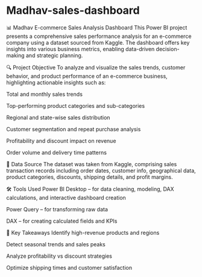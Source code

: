 # Madhav-sales-dashboard
📊 Madhav E-commerce Sales Analysis Dashboard
This Power BI project presents a comprehensive sales performance analysis for an e-commerce company using a dataset sourced from Kaggle. The dashboard offers key insights into various business metrics, enabling data-driven decision-making and strategic planning.

🔍 Project Objective
To analyze and visualize the sales trends, customer behavior, and product performance of an e-commerce business, highlighting actionable insights such as:

Total and monthly sales trends

Top-performing product categories and sub-categories

Regional and state-wise sales distribution

Customer segmentation and repeat purchase analysis

Profitability and discount impact on revenue

Order volume and delivery time patterns

🧾 Data Source
The dataset was taken from Kaggle, comprising sales transaction records including order dates, customer info, geographical data, product categories, discounts, shipping details, and profit margins.

🛠 Tools Used
Power BI Desktop – for data cleaning, modeling, DAX calculations, and interactive dashboard creation

Power Query – for transforming raw data

DAX – for creating calculated fields and KPIs

📌 Key Takeaways
Identify high-revenue products and regions

Detect seasonal trends and sales peaks

Analyze profitability vs discount strategies

Optimize shipping times and customer satisfaction

